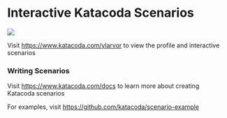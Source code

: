 # Interactive Katacoda Scenarios

[![](http://shields.katacoda.com/katacoda/ylarvor/count.svg)](https://www.katacoda.com/ylarvor "Get your profile on Katacoda.com")

Visit https://www.katacoda.com/ylarvor to view the profile and interactive scenarios

### Writing Scenarios
Visit https://www.katacoda.com/docs to learn more about creating Katacoda scenarios

For examples, visit https://github.com/katacoda/scenario-example
